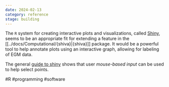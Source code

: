 ```yaml
---
date: 2024-02-13
category: reference
stage: building
---
```


The `R` system for creating interactive plots and visualizations, called [Shiny](https://shiny.posit.co/), seems to be an appropriate fit for extending a feature in the [[../docs/Computational/{shiva}|{shiva}]] package. 
It would be a powerful tool to help annotate plots using an interactive graph, allowing for labeling of EGM data.

The general [guide to shiny](https://mastering-shiny.org/index.html)  shows that user *mouse-based input* can be used to help select points.


#R 
#programming 
#software 